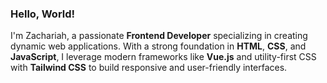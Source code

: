 ### Hello, World!

I'm Zachariah, a passionate **Frontend Developer** specializing in creating dynamic web applications. With a strong foundation in **HTML**, **CSS**, and **JavaScript**, I leverage modern frameworks like **Vue.js** and utility-first CSS with **Tailwind CSS** to build responsive and user-friendly interfaces.
